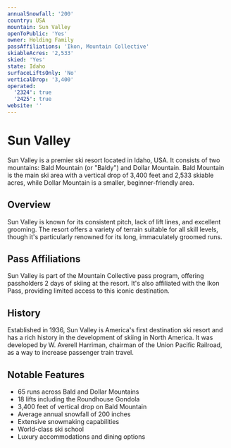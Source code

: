 ```yaml
---
annualSnowfall: '200'
country: USA
mountain: Sun Valley
openToPublic: 'Yes'
owner: Holding Family
passAffiliations: 'Ikon, Mountain Collective'
skiableAcres: '2,533'
skied: 'Yes'
state: Idaho
surfaceLiftsOnly: 'No'
verticalDrop: '3,400'
operated:
  '2324': true
  '2425': true
website: ''
---
```



# Sun Valley

Sun Valley is a premier ski resort located in Idaho, USA. It consists of two mountains: Bald Mountain (or "Baldy") and Dollar Mountain. Bald Mountain is the main ski area with a vertical drop of 3,400 feet and 2,533 skiable acres, while Dollar Mountain is a smaller, beginner-friendly area.

## Overview

Sun Valley is known for its consistent pitch, lack of lift lines, and excellent grooming. The resort offers a variety of terrain suitable for all skill levels, though it's particularly renowned for its long, immaculately groomed runs.

## Pass Affiliations

Sun Valley is part of the Mountain Collective pass program, offering passholders 2 days of skiing at the resort. It's also affiliated with the Ikon Pass, providing limited access to this iconic destination.

## History

Established in 1936, Sun Valley is America's first destination ski resort and has a rich history in the development of skiing in North America. It was developed by W. Averell Harriman, chairman of the Union Pacific Railroad, as a way to increase passenger train travel.

## Notable Features

- 65 runs across Bald and Dollar Mountains
- 18 lifts including the Roundhouse Gondola
- 3,400 feet of vertical drop on Bald Mountain
- Average annual snowfall of 200 inches
- Extensive snowmaking capabilities
- World-class ski school
- Luxury accommodations and dining options
